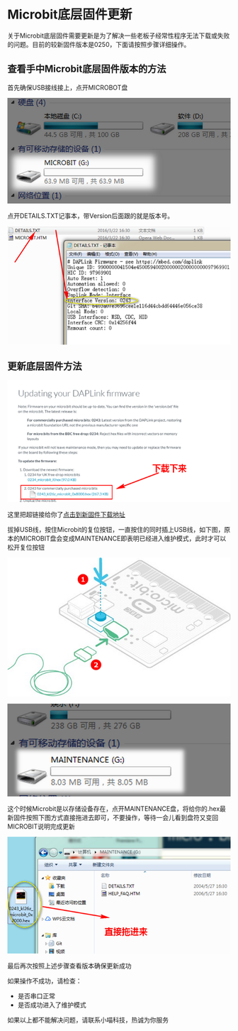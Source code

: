 # Microbit底层固件更新  
  
关于Microbit底层固件需要更新是为了解决一些老板子经常性程序无法下载或失败的问题。目前的较新固件版本是0250，下面请按照步骤详细操作。  
  
## 查看手中Microbit底层固件版本的方法    
   
首先确保USB接线接上，点开MICROBOT盘
 
![](./images/c1.png)    
    
点开DETAILS.TXT记事本，带Version后面跟的就是版本号。

![](./images/c2.png)  
  
  
## 更新底层固件方法  
 
![](./images/x1.png)  
  
这里把超链接给你了[点击到新固件下载地址](https://bbs.kittenbot.cn/forum.php?mod=viewthread&tid=442&page=1&extra=#pid2029) 

拔掉USB线，按住Microbit的复位按钮，一直按住的同时插上USB线，如下图，原本的MICROBIT盘会变成MAINTENANCE即表明已经进入维护模式，此时才可以松开复位按钮  


![](./images/b1.png)

![](./images/c3.png)    
    
这个时候Microbit是以存储设备存在，点开MAINTENANCE盘，将给你的.hex最新固件按照下图方式直接拖进去即可，不要操作，等待一会儿看到盘符又变回MICROBIT说明完成更新

![](./images/c4.png)  
  
最后再次按照上述步骤查看版本确保更新成功    
    
  
  

如果操作不成功，请检查：  


- 是否串口正常
- 是否成功进入了维护模式  

如果以上都不能解决问题，请联系小喵科技，热诚为你服务
  


  
